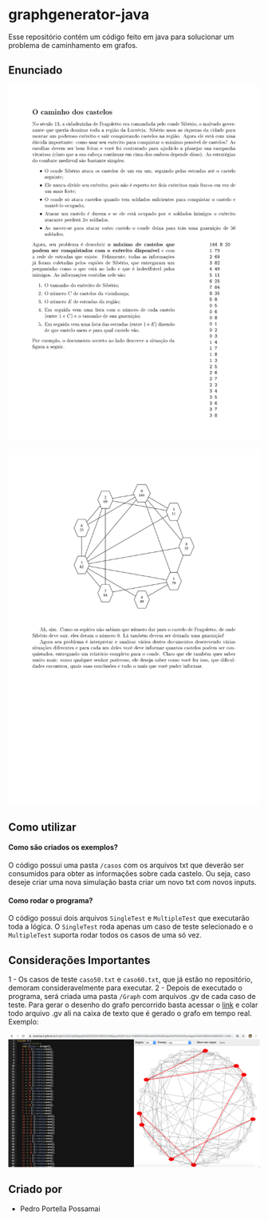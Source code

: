 # graphgenerator-java
Esse repositório contém um código feito em java para solucionar um problema de caminhamento em grafos.

## Enunciado
![Alt text](enunciado-1.jpg "Title")

![Alt text](enunciado-2.jpg?raw=true "Title")

## Como utilizar
#### Como são criados os exemplos?
O código possui uma pasta ```/casos``` com os arquivos txt que deverão ser consumidos para obter as informações sobre cada castelo. Ou seja, caso deseje criar uma nova simulação basta criar um novo txt com novos inputs.
#### Como rodar o programa?
O código possui dois arquivos ```SingleTest``` e ```MultipleTest``` que executarão toda a lógica. O ```SingleTest``` roda apenas um caso de teste selecionado e o ```MultipleTest``` suporta rodar todos os casos de uma só vez.

## Considerações Importantes
1 - Os casos de teste ```caso50.txt``` e ```caso60.txt```, que já estão no repositório, demoram consideravelmente para executar.
2 - Depois de executado o programa, será criada uma pasta ```/Graph``` com arquivos .gv de cada caso de teste. Para gerar o desenho do grafo percorrido basta acessar o [link](https://dreampuf.github.io/GraphvizOnline/) e colar todo arquivo .gv ali na caixa de texto que é gerado o grafo em tempo real. Exemplo:

![Alt text](grafo.png "Title")

## Criado por
* Pedro Portella Possamai
